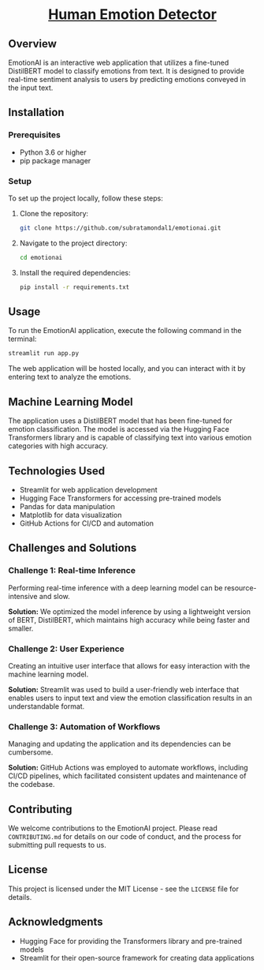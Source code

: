 # <h1 align="center"><a href="https://subratamondal1-emotionai-emotionaiapp-7r6pf3.streamlit.app/" target="_blank" rel="noopener noreferrer" >Human Emotion Detector</a></h1>


## Overview
EmotionAI is an interactive web application that utilizes a fine-tuned DistilBERT model to classify emotions from text. It is designed to provide real-time sentiment analysis to users by predicting emotions conveyed in the input text.

## Installation

### Prerequisites
- Python 3.6 or higher
- pip package manager

### Setup
To set up the project locally, follow these steps:

1. Clone the repository:
   ```bash
   git clone https://github.com/subratamondal1/emotionai.git
   ```
2. Navigate to the project directory:
   ```bash
   cd emotionai
   ```
3. Install the required dependencies:
   ```bash
   pip install -r requirements.txt
   ```

## Usage
To run the EmotionAI application, execute the following command in the terminal:

```bash
streamlit run app.py
```

The web application will be hosted locally, and you can interact with it by entering text to analyze the emotions.

## Machine Learning Model
The application uses a DistilBERT model that has been fine-tuned for emotion classification. The model is accessed via the Hugging Face Transformers library and is capable of classifying text into various emotion categories with high accuracy.

## Technologies Used
- Streamlit for web application development
- Hugging Face Transformers for accessing pre-trained models
- Pandas for data manipulation
- Matplotlib for data visualization
- GitHub Actions for CI/CD and automation

## Challenges and Solutions

### Challenge 1: Real-time Inference
Performing real-time inference with a deep learning model can be resource-intensive and slow.

**Solution:**
We optimized the model inference by using a lightweight version of BERT, DistilBERT, which maintains high accuracy while being faster and smaller.

### Challenge 2: User Experience
Creating an intuitive user interface that allows for easy interaction with the machine learning model.

**Solution:**
Streamlit was used to build a user-friendly web interface that enables users to input text and view the emotion classification results in an understandable format.

### Challenge 3: Automation of Workflows
Managing and updating the application and its dependencies can be cumbersome.

**Solution:**
GitHub Actions was employed to automate workflows, including CI/CD pipelines, which facilitated consistent updates and maintenance of the codebase.

## Contributing
We welcome contributions to the EmotionAI project. Please read `CONTRIBUTING.md` for details on our code of conduct, and the process for submitting pull requests to us.

## License
This project is licensed under the MIT License - see the `LICENSE` file for details.

## Acknowledgments
- Hugging Face for providing the Transformers library and pre-trained models
- Streamlit for their open-source framework for creating data applications
